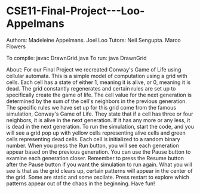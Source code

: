 # CSE11-Final-Project---Loo-Appelmans

Authors: Madeleine Appelmans. Joel Loo Tutors: Neil Sengupta. Marco Flowers

To compile: javac DrawnGrid.java To run: java DrawnGrid

About: For our Final Project we recreated Conway's Game of Life using cellular automata. This is a simple model of computation using a grid with cells. Each cell has a state of either 1, meaning it is alive, or 0, meaning it is dead. The grid constantly regenerates and certain rules are set up to specifically create the game of life. The cell value for the next generation is determined by the sum of the cell's neighbors in the previous generation. The specific rules we have set up for this grid come from the famous simulation, Conway's Game of Life. They state that if a cell has three or four neighbors, it is alive in the next generation. If it has any more or any less, it is dead in the next generation. To run the simulation, start the code, and you will see a grid pop up with yellow cells representing alive cells and green cells representing dead cells. Each cell is initialized to a random binary number. When you press the Run button, you will see each generation appear based on the previous generation. You can use the Pause button to examine each generation closer. Remember to press the Resume button after the Pause button if you want the simulation to run again. What you will see is that as the grid clears up, certain patterns will appear in the center of the grid. Some are static and some oscilate. Press restart to explore which patterns appear out of the chaos in the beginning. Have fun!